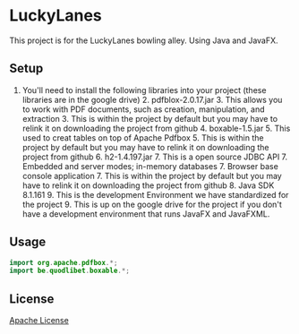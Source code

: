 # LuckyLanes
This project is for the LuckyLanes bowling alley. Using Java and JavaFX. 

## Setup
1. You'll need to install the following libraries into your project (these libraries are in the google drive)
    2. pdfblox-2.0.17.jar
        3. This allows you to work with PDF documents, such as creation, manipulation, and extraction
        3. This is within the project by default but you may have to relink it on downloading the project from github
    4. boxable-1.5.jar
        5. This used to creat tables on top of Apache Pdfbox
        5. This is within the project by default but you may have to relink it on downloading the project from github
    6. h2-1.4.197.jar
        7. This is a open source JDBC API
        7. Embedded and server modes; in-memory databases
        7. Browser base console application
        7. This is within the project by default but you may have to relink it on downloading the project from github
    8. Java SDK 8.1.161 
        9. This is the development Environment we have standardized for the project
        9. This is up on the google drive for the project if you don't have a development environment that runs JavaFX and JavaFXML.
        
## Usage
 ```java
import org.apache.pdfbox.*;
import be.quodlibet.boxable.*;
```

## License
[Apache License](http://www.apache.org/licenses/)
